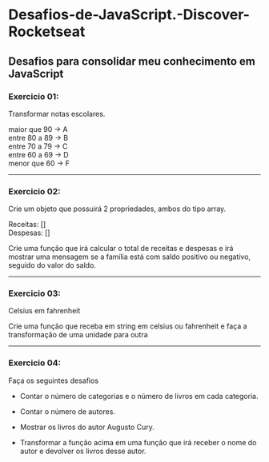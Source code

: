 # Desafios-de-JavaScript.-Discover-Rocketseat

## Desafios para consolidar meu conhecimento em JavaScript

### Exercicio 01:

Transformar notas escolares.

maior que 90 ->  A <br>
entre 80 a 89 -> B <br>
entre 70 a 79 -> C <br>
entre 60 a 69 -> D <br>
menor que 60 ->  F

<hr>

### Exercicio 02:

Crie um objeto que possuirá 2 propriedades, ambos do tipo array.

Receitas: [] <br>
Despesas: []


Crie uma função que irá calcular o total de receitas e despesas e irá mostrar uma mensagem se a família está com saldo positivo ou negativo, seguido do valor do saldo.

<hr>

### Exercicio 03:

Celsius em fahrenheit

Crie uma função que receba em string em celsius ou fahrenheit e faça a transformação de uma unidade para outra

<hr>

### Exercicio 04:

Faça os seguintes desafios

- Contar o número de categorias e o número de livros em cada categoria.

- Contar o número de autores.

- Mostrar os livros do autor Augusto Cury.

- Transformar a função acima em uma função que irá receber o nome do autor e devolver os livros desse autor.
